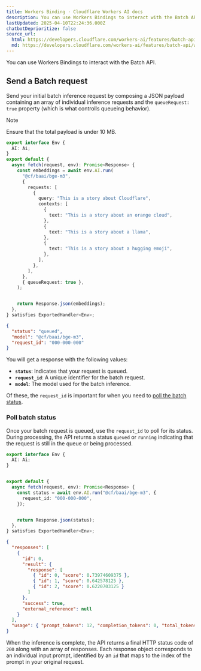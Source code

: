 ```yaml
---
title: Workers Binding · Cloudflare Workers AI docs
description: You can use Workers Bindings to interact with the Batch API.
lastUpdated: 2025-04-10T22:24:36.000Z
chatbotDeprioritize: false
source_url:
  html: https://developers.cloudflare.com/workers-ai/features/batch-api/workers-binding/
  md: https://developers.cloudflare.com/workers-ai/features/batch-api/workers-binding/index.md
---
```


You can use Workers Bindings to interact with the Batch API.

## Send a Batch request

Send your initial batch inference request by composing a JSON payload containing an array of individual inference requests and the `queueRequest: true` property (which is what controlls queueing behavior).

Note

Ensure that the total payload is under 10 MB.

```ts
export interface Env {
  AI: Ai;
}
export default {
  async fetch(request, env): Promise<Response> {
    const embeddings = await env.AI.run(
      "@cf/baai/bge-m3",
      {
        requests: [
          {
            query: "This is a story about Cloudflare",
            contexts: [
              {
                text: "This is a story about an orange cloud",
              },
              {
                text: "This is a story about a llama",
              },
              {
                text: "This is a story about a hugging emoji",
              },
            ],
          },
        ],
      },
      { queueRequest: true },
    );


    return Response.json(embeddings);
  },
} satisfies ExportedHandler<Env>;
```

```json
{
  "status": "queued",
  "model": "@cf/baai/bge-m3",
  "request_id": "000-000-000"
}
```

You will get a response with the following values:

* **`status`**: Indicates that your request is queued.
* **`request_id`**: A unique identifier for the batch request.
* **`model`**: The model used for the batch inference.

Of these, the `request_id` is important for when you need to [poll the batch status](#poll-batch-status).

### Poll batch status

Once your batch request is queued, use the `request_id` to poll for its status. During processing, the API returns a status `queued` or `running` indicating that the request is still in the queue or being processed.

```typescript
export interface Env {
  AI: Ai;
}


export default {
  async fetch(request, env): Promise<Response> {
    const status = await env.AI.run("@cf/baai/bge-m3", {
      request_id: "000-000-000",
    });


    return Response.json(status);
  },
} satisfies ExportedHandler<Env>;
```

```json
{
  "responses": [
    {
      "id": 0,
      "result": {
        "response": [
          { "id": 0, "score": 0.73974609375 },
          { "id": 1, "score": 0.642578125 },
          { "id": 2, "score": 0.6220703125 }
        ]
      },
      "success": true,
      "external_reference": null
    }
  ],
  "usage": { "prompt_tokens": 12, "completion_tokens": 0, "total_tokens": 12 }
}
```

When the inference is complete, the API returns a final HTTP status code of `200` along with an array of responses. Each response object corresponds to an individual input prompt, identified by an `id` that maps to the index of the prompt in your original request.
